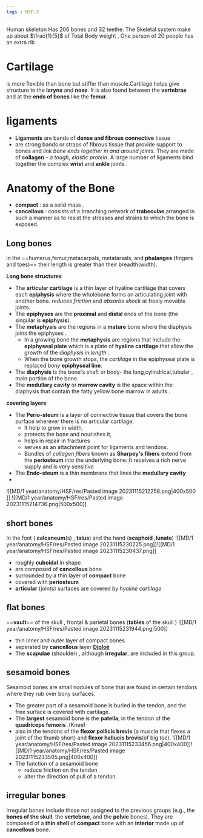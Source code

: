 ```yaml
---
tags : HSF-2
---
```

Human skeleton Has 206 bones and 32 teethe. The Skeletal system make up about $\frac{1}{5}$  of Total Body weight , One person of 20 people has an extra rib  
 
# Cartilage
is more flexible than bone but stiffer than muscle.Cartilage helps give structure to the **larynx** and **nose**. It is also found between the **vertebrae** and at the **ends of bones** like the **femur**.
# ligaments 
- **Ligaments** are bands of **dense and fibrous** **connective** tissue 
-  are strong bands or straps of fibrous tissue that provide support to bones and *link bone ends together in and around joints.*  They are made of **collagen** - *a tough, elastic protein*. A large number of ligaments bind together the complex **wrist** and **ankle** joints .

# Anatomy of the Bone 
- **compact** : as a solid mass .
- **cancellous** : consists of a branching network of **trabeculae**,arranged in such a manner as to resist the stresses and strains to which the bone is exposed.

## Long bones 
 in the ==humerus,femur,metacarpals, metatarsals, and **phalanges** (fingers and toes)== their length is greater than their breadth(width). 
 
**Long bone structures** 
- The **articular cartilage** is a thin layer of hyaline cartilage that covers each **epiphysis** where the wholebone forms an articulating joint with another bone. *reduces friction* and *absorbs shock* at freely movable joints.
- The **epiphyses** are the **proximal** and **distal** ends of the bone (the singular is **epiphysis**).
- The **metaphysis** are the regions in a **mature** bone where the diaphysis joins the epiphyses .
	- In a growing bone the **metaphysis** are regions that include the **epiphyseal plate** which is a plate of **hyaline cartilage** that allow the *growth* of the *diaphysis* in *length* . 
	- When the bone growth stops, the *cartilage* in the epiphyseal plate is replaced *bony* **epiphyseal line**.
- The **diaphysis** is the bone's shaft or body- the long,cylindrical,tubular , main portion of the bone.
- The **medullary cavity** or **marrow cavity** is the space within the diaphysis that contain the fatty yellow bone marrow in adults .

**covering layers** 

- The **Perio-steum** is a layer of connective tissue that covers the bone surface wherever there is no articular cartilage.
	- It help to grow in width,
	- protects the bone and nourishes it, 
	- helps in repair in fractures 
	- serves as an attachment point for ligaments and tendons.
	- Bundles of *collagen fibers* known as **Sharpey's fibers** extend from the **periosteum** into the underlying bone. It receives a rich nerve supply and is very sensitive
-  The **Endo-steum** is a thin membrane that lines the **medullary cavity**
- 
 ![[MD/1 year/anatomy/HSF/res/Pasted image 20231115212258.png|400x500 ]] ![[MD/1 year/anatomy/HSF/res/Pasted image 20231115214736.png|500x500]]
 
 
## short bones 
In the foot ( **calcaneum**(s) , **talus**) and the hand (**scaphoid**  ,**lunate**) 
![[MD/1 year/anatomy/HSF/res/Pasted image 20231115230225.png]]![[MD/1 year/anatomy/HSF/res/Pasted image 20231115230437.png]]
-  roughly **cuboidal** in shape
- are composed of **cancellous** bone
- surrounded by a thin layer of **compact** bone 
- covered with **periosteum** 
- **articular** (joints) surfaces are covered by *hyaline cartilage*
## flat bones 
==**vault**== of the skull , frontal & parietal bones (**tables** of the skull )
![[MD/1 year/anatomy/HSF/res/Pasted image 20231115231944.png|500]]
- thin inner and outer layer of compact  bones  
- seperated by **cancellous**  layer **[Diploë](https://en.wikipedia.org/wiki/Diplo%C3%AB)**
- The **scapulae** (shoulder) , although **irregular**, are included in this group.
## sesamoid bones
Sesamoid bones are small nodules of bone that are found in certain tendons where they rub over bony surfaces.
- The greater part of a sesamoid bone is buried in the tendon, and the free surface is covered with cartilage.
- The **largest** sesamoid bone is the **patella**,  in the tendon of the **quadriceps femoris** .(Knee)
- also in the tendons of the **flexor pollicis brevis** (a muscle that flexes a joint of the thumb short) and **flexor hallucis brevis**(of big toe).
![[MD/1 year/anatomy/HSF/res/Pasted image 20231115233456.png|400x400]]![[MD/1 year/anatomy/HSF/res/Pasted image 20231115233505.png|400x400]]
- The function of a sesamoid bone 
	- reduce friction on the tendon 
	- alter the direction of pull of a tendon.
## irregular bones 
Irregular bones include those not assigned to the previous groups (e.g., the **bones of the skull**, the **vertebrae**, and the **pelvic** bones). 
They are composed of a **thin shell** of **compact** bone with an **interior** made up of **cancellous** bone.

